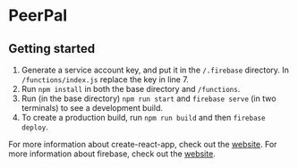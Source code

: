 # PeerPal

## Getting started

1. Generate a service account key, and put it in the `/.firebase` directory. In `/functions/index.js` replace the key in line 7.
2. Run `npm install` in both the base directory and `/functions`.
3. Run (in the base directory) `npm run start` and `firebase serve` (in two terminals) to see a development build.
4. To create a production build, run `npm run build` and then `firebase deploy`.

For more information about create-react-app, check out the [website](https://create-react-app.dev/).
For more information about firebase, check out the [website](https://firebase.google.com/).